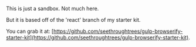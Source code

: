 This is just a sandbox.  Not much here.

But it is based off of the 'react' branch of my starter kit.

You can grab it at: [https://github.com/seethroughtrees/gulp-browserify-starter-kit](https://github.com/seethroughtrees/gulp-browserify-starter-kit).
